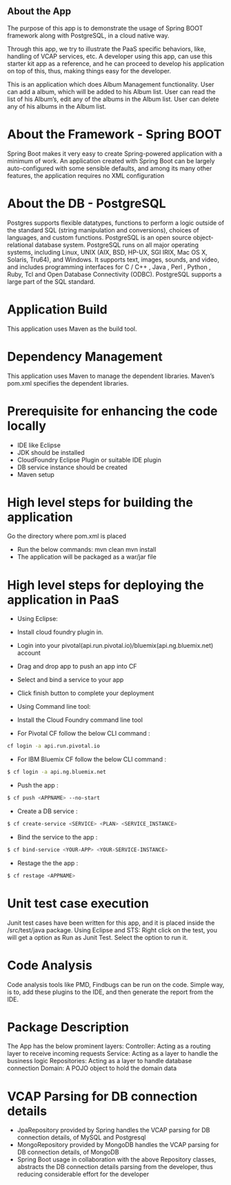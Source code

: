 
## About the App

  The purpose of this app is to demonstrate the usage of Spring BOOT framework along with PostgreSQL, in a cloud native way. 
  
  Through this app, we try to illustrate the PaaS specific behaviors, like, handling of VCAP services, etc. A developer using this app, can use this starter kit app as a reference, and he can proceed to develop his application on top of this, thus, making things easy for the developer.

  This is an application which does Album Management functionality. User can add a album, which will be added to his Album list. User can read the list of his Album’s, edit any of the albums in the Album list. User can delete any of his albums in the Album list.
  
# About the Framework - Spring BOOT

  Spring Boot makes it very easy to create Spring-powered application with a minimum of work. An application created with Spring Boot can be largely auto-configured with some sensible defaults, and among its many other features, the application requires no XML configuration
  
# About the DB - PostgreSQL

 Postgres supports flexible datatypes, functions to perform a logic outside of the standard SQL (string manipulation and conversions), choices of languages, and custom functions. PostgreSQL is an open source object-relational database system. PostgreSQL runs on all major operating systems, including Linux, UNIX (AIX, BSD, HP-UX, SGI IRIX, Mac OS X, Solaris, Tru64), and Windows. It supports text, images, sounds, and video, and includes programming interfaces for C / C++ , Java , Perl , Python , Ruby, Tcl and Open Database Connectivity (ODBC). PostgreSQL supports a large part of the SQL standard.

# Application Build

  This application uses Maven as the build tool.
  
# Dependency Management

  This application uses Maven to manage the dependent libraries. Maven’s pom.xml specifies the dependent libraries. 
 
# Prerequisite for enhancing the code locally
  
  * IDE like Eclipse
  * JDK should be installed 
  * CloudFoundry Eclipse Plugin or suitable IDE plugin
  * DB service instance should be created 
  * Maven setup 

# High level steps for building the application

  Go the directory where pom.xml is placed
  * Run the below commands:
            mvn clean
            mvn install
  * The application will be packaged as a war/jar file 

# High level steps for deploying the application in PaaS
    
  -  Using Eclipse: 
  - Install cloud foundry plugin in.
  - Login into your pivotal(api.run.pivotal.io)/bluemix(api.ng.bluemix.net) account
  - Drag and drop app to push an app into CF
  - Select and bind a service to your app 
  - Click finish button to complete your deployment
  
  - Using Command line tool: 
  - Install the Cloud Foundry command line tool

  - For Pivotal CF follow the below CLI command :
```sh
cf login -a api.run.pivotal.io
```
  - For IBM Bluemix CF follow the below CLI command :
```sh
$ cf login -a api.ng.bluemix.net
```

- Push the app :
```sh
$ cf push <APPNAME> --no-start
```
 - Create a DB service :

```sh
$ cf create-service <SERVICE> <PLAN> <SERVICE_INSTANCE>
```
 - Bind the service to the app :

```sh
$ cf bind-service <YOUR-APP> <YOUR-SERVICE-INSTANCE>
```
 - Restage the the app :

```sh
$ cf restage <APPNAME>
```
# Unit test case execution

  Junit test cases have been written for this app, and it is placed inside the /src/test/java package. 
  Using Eclipse and STS:
  Right click on the test, you will get a option as Run as Junit Test. Select the option to run it. 
  
# Code Analysis
  Code analysis tools like PMD, Findbugs can be run on the code. Simple way, is to, add these plugins to the IDE, and then generate the report from the IDE.

# Package Description

  The App has the below prominent layers:
  Controller: Acting as a routing layer to receive incoming requests
  Service: Acting as a layer to handle the business logic
  Repositories: Acting as a layer to handle database connection
  Domain: A POJO object to hold the domain data

  
# VCAP Parsing for DB connection details
 - JpaRepository provided by Spring handles the VCAP parsing for DB connection details, of MySQL and Postgresql
 - MongoRepository provided by MongoDB handles the VCAP parsing for DB connection details, of MongoDB
 - Spring Boot usage in collaboration with the above Repository classes, abstracts the DB connection details parsing from the developer, thus reducing considerable effort for the developer


